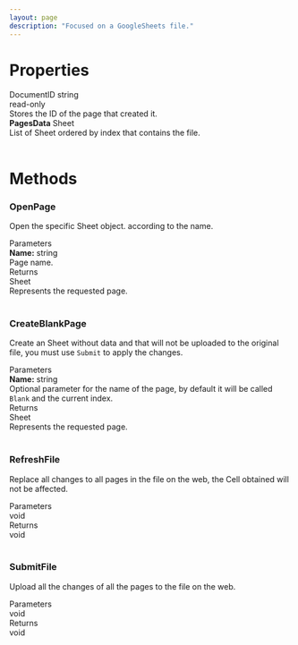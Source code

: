 ```yaml
---
layout: page
description: "Focused on a GoogleSheets file."
---
```


<link href="css/styles.css" rel="stylesheet" type="text/css">

# Properties

<div class="top">
  DocumentID string
</div>
<div class="info">
  read-only
  <br> Stores the ID of the page that created it.
</div>
<div class="top">
  <b>PagesData</b> Sheet
</div>
<div class="info">
  List of Sheet ordered by index that contains the file.
</div>

<br>

# Methods

### OpenPage
Open the specific Sheet object. according to the name. 

<div class="top"> Parameters </div>
<div class="info">
  <b>Name:</b> string
  <br>Page name.
</div>
<div class="top"> Returns </div>
<div class="info">
  Sheet <br> Represents the requested page.
</div>
<br>

### CreateBlankPage
Create an Sheet without data and that will not be uploaded to the original file, you must use `Submit` to apply the changes.

<div class="top"> Parameters </div>
<div class="info">
  <b>Name:</b> string
  <br>Optional parameter for the name of the page, by default it will be called <code>Blank</code> and the current index.
</div>
<div class="top"> Returns </div>
<div class="info">
  Sheet <br>Represents the requested page.
</div>
<br>

### RefreshFile
Replace all changes to all pages in the file on the web, the Cell obtained will not be affected.

<div class="top"> Parameters </div>
<div class="info">  void  </div>
<div class="top"> Returns </div>
<div class="info">  void  </div>
<br>

### SubmitFile
Upload all the changes of all the pages to the file on the web.

<div class="top"> Parameters </div>
<div class="info">  void  </div>
<div class="top"> Returns </div>
<div class="info">  void  </div>
<br>

